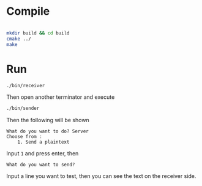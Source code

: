# Compile

```sh 

mkdir build && cd build 
cmake ../
make

```

# Run

```sh 
./bin/receiver
```

Then open another terminator and execute 

```sh 
./bin/sender
```

Then the following will be shown 

```
What do you want to do? Server
Choose from :
	1. Send a plaintext
```

Input `1` and press enter, then

```
What do you want to send?
```

Input a line you want to test, then you can see the text on the receiver side.

